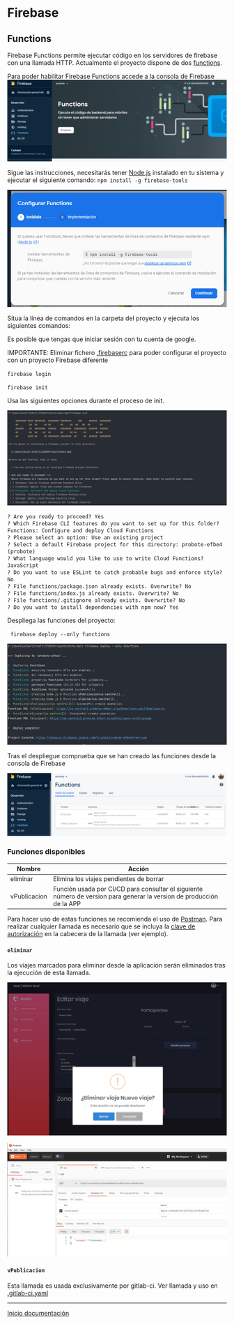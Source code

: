# Firebase 
## Functions

Firebase Functions permite ejecutar código en los
servidores de firebase con una llamada HTTP. Actualmente el proyecto dispone de dos [functions](#funciones-disponibles).

Para poder habilitar Firebase Functions accede a la consola
de Firebase
![16](../images/16.PNG)

Sigue las instrucciones, necesitarás tener [Node.js](https://nodejs.org/en/) instalado en tu sistema y ejecutar el siguiente comando:
`npm install -g firebase-tools`

![17](../images/17.PNG)

Situa la línea de comandos en la carpeta del proyecto y ejecuta los siguientes comandos:

Es posible que tengas que iniciar sesión con tu cuenta de google.


IMPORTANTE: Eliminar fichero [.firebaserc](/.firebaserc) para poder configurar el proyecto con un proyecto Firebase diferente

`firebase login` 

`firebase init` 

Usa las siguientes opciones durante el proceso de init. 

![21](../images/21.PNG)

```
? Are you ready to proceed? Yes
? Which Firebase CLI features do you want to set up for this folder?  Functions: Configure and deploy Cloud Functions
? Please select an option: Use an existing project
? Select a default Firebase project for this directory: probote-efbe4 (probote)
? What language would you like to use to write Cloud Functions? JavaScript
? Do you want to use ESLint to catch probable bugs and enforce style? No
? File functions/package.json already exists. Overwrite? No
? File functions/index.js already exists. Overwrite? No
? File functions/.gitignore already exists. Overwrite? No
? Do you want to install dependencies with npm now? Yes
```

Despliega las funciones del proyecto:

` firebase deploy --only functions`

![19](../images/19.PNG)



Tras el despliegue comprueba que se han creado las funciones desde la consola de Firebase

![20](../images/20.PNG)

### Funciones disponibles

| Nombre | Acción | 
| --- | --- |
| eliminar | Elimina los viajes pendientes de borrar |
| vPublicacion | Función usada por CI/CD para consultar el siguiente número de version para generar la version de producción de la APP |


Para hacer uso de estas funciones se recomienda el uso de [Postman](https://www.postman.com/). Para realizar cualquier llamada
es necesario que se incluya la [clave de autorización](https://gitlab.com/pabil/bote-dw/-/blob/ee77c1e4bac35837abd474c8ad898f7b9873db12/functions/index.js#L7) en la cabecera de la llamada (ver ejemplo).
#### `eliminar`

Los viajes marcados para eliminar desde la aplicación serán eliminados tras la ejecución de esta llamada.

![22](../images/22.PNG)

![23](../images/23.PNG)

#### `vPublicacion`

Esta llamada es usada exclusivamente por gitlab-ci. Ver llamada y uso en [.gitlab-ci.yaml](https://gitlab.com/pabil/bote-dw/-/blob/ee77c1e4bac35837abd474c8ad898f7b9873db12/.gitlab-ci.yml#L21)

---

[Inicio documentación](../README.md)
